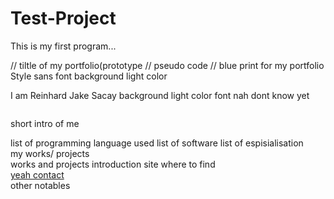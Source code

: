 # Test-Project

This is my first program...

<!doctype> 

<html>
// tiltle of my portfolio(prototype
  // pseudo code 
  // blue print for my portfolio
  <title> Reinhard jake Sacay </title>
  Style sans font
  background light color
  

  <heading> I am Reinhard Jake Sacay </heading> 
  background light color
  font nah dont know yet
  
<section>
<img source = my picture yeah> 
</section>
  
<section>
  <div>
  <p>short intro of me</p>
  list of programming language used
  list of software
  list of espisialisation
  </div>
 </section> 

  <section>my works/ projects</section>
  works and projects introduction
  site where to find
  </section>
  
<section>
  <a href = "contacts">yeah contact</a>
</section>

  <section>
  <footer> other notables </footer>
  </section>
  
  </html>
